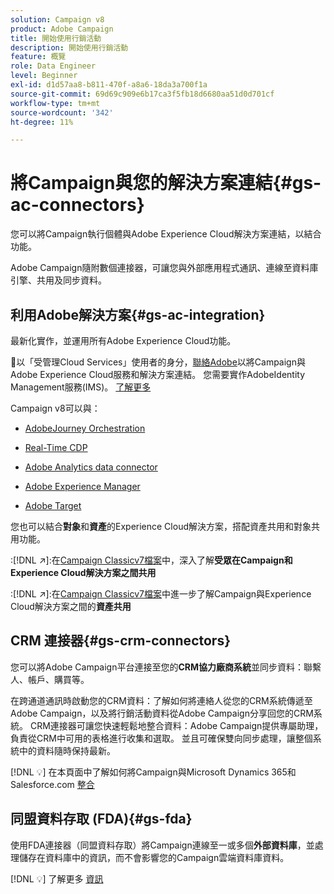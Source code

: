 ```yaml
---
solution: Campaign v8
product: Adobe Campaign
title: 開始使用行銷活動
description: 開始使用行銷活動
feature: 概覽
role: Data Engineer
level: Beginner
exl-id: d1d57aa8-b811-470f-a8a6-18da3a700f1a
source-git-commit: 69d69c909e6b17ca3f5fb18d6680aa51d0d701cf
workflow-type: tm+mt
source-wordcount: '342'
ht-degree: 11%

---
```


# 將Campaign與您的解決方案連結{#gs-ac-connectors}

您可以將Campaign執行個體與Adobe Experience Cloud解決方案連結，以結合功能。

Adobe Campaign隨附數個連接器，可讓您與外部應用程式通訊、連線至資料庫引擎、共用及同步資料。

## 利用Adobe解決方案{#gs-ac-integration}

最新化實作，並運用所有Adobe Experience Cloud功能。

:speech_balloon:以「受管理Cloud Services」使用者的身分，[聯絡Adobe](../start/campaign-faq.md#support)以將Campaign與Adobe Experience Cloud服務和解決方案連結。 您需要實作AdobeIdentity Management服務(IMS)。 [了解更多](../start/connect.md#connect-ims)

Campaign v8可以與：

* [AdobeJourney Orchestration](https://experienceleague.adobe.com/docs/journeys/using/action-journeys/acc-action.html?lang=en)

* [Real-Time CDP](../connect/ac-rtcdp.md)

* [Adobe Analytics data connector](../connect/ac-aa.md)

* [Adobe Experience Manager](../connect/ac-aem.md)

* [Adobe Target](../connect/ac-at.md)

您也可以結合&#x200B;**對象**&#x200B;和&#x200B;**資產**&#x200B;的Experience Cloud解決方案，搭配資產共用和對象共用功能。

:[!DNL :arrow_upper_right:]:在[Campaign Classicv7檔案](https://experienceleague.adobe.com/docs/campaign-classic/using/integrating-with-adobe-experience-cloud/audience-sharing/sharing-audiences-with-adobe-experience-cloud.html?lang=en#integrating-with-adobe-experience-cloud)中，深入了解&#x200B;**受眾在Campaign和Experience Cloud解決方案之間共用**

:[!DNL :arrow_upper_right:]:在[Campaign Classicv7檔案](https://experienceleague.adobe.com/docs/campaign-classic/using/integrating-with-adobe-experience-cloud/asset-sharing/sharing-assets-with-adobe-experience-cloud.html?lang=en#integrating-with-adobe-experience-cloud)中進一步了解Campaign與Experience Cloud解決方案之間的&#x200B;**資產共用**

## CRM 連接器{#gs-crm-connectors}

您可以將Adobe Campaign平台連接至您的&#x200B;**CRM協力廠商系統**&#x200B;並同步資料：聯繫人、帳戶、購買等。

在跨通道通訊時啟動您的CRM資料：了解如何將連絡人從您的CRM系統傳遞至Adobe Campaign，以及將行銷活動資料從Adobe Campaign分享回您的CRM系統。
CRM連接器可讓您快速輕鬆地整合資料：Adobe Campaign提供專屬助理，負責從CRM中可用的表格進行收集和選取。 並且可確保雙向同步處理，讓整個系統中的資料隨時保持最新。

[!DNL :bulb:] 在本頁面中了解如何將Campaign與Microsoft Dynamics 365和Salesforce.com [整合](crm.md)

## 同盟資料存取 (FDA){#gs-fda}

使用FDA連接器（同盟資料存取）將Campaign連線至一或多個&#x200B;**外部資料庫**，並處理儲存在資料庫中的資訊，而不會影響您的Campaign雲端資料庫資料。

[!DNL :bulb:] 了解更多 [資訊](fda.md)


<!-- 
 ## Integrate with social media

Use the **Managing social networks (Social Marketing)** option to interact with customers and prospects via Twitter.

* Send messages - Use Adobe Campaign Social Marketing to send messages on Twitter. Adobe Campaign lets you post messages directly to your twitter account. You can also send direct messages to all your followers.

* Collect new contacts - Adobe Campaign Social Marketing also makes it easy to acquire new contacts via Facebook: contact users and ask them if they want to share their profile information. If they accept, Adobe Campaign automatically recovers the data, which enables you to carry out targeting campaigns and, when possible, to implement cross-channel strategies.

[!DNL :bulb:] Learn how to set up and use Campaign Social Marketing in [this section](../connect/ac-tw.md) -->